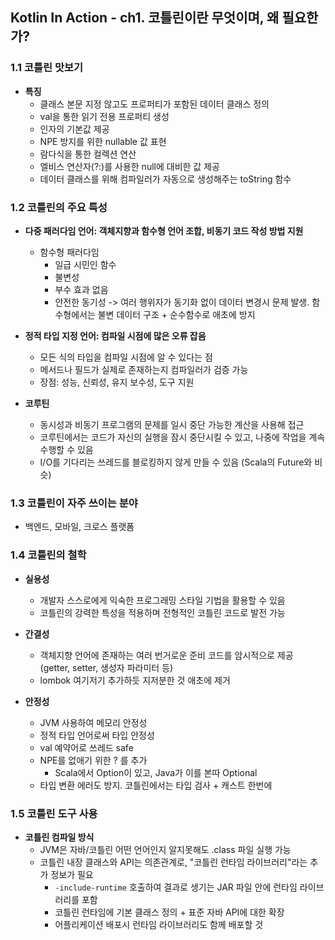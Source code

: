 ## Kotlin In Action - ch1. 코틀린이란 무엇이며, 왜 필요한가?
### 1.1 코틀린 맛보기
- **특징**
  - 클래스 본문 지정 않고도 프로퍼티가 포함된 데이터 클래스 정의
  - val을 통한 읽기 전용 프로퍼티 생성
  - 인자의 기본값 제공
  - NPE 방지를 위한 nullable 값 표현
  - 람다식을 통한 컬렉션 연산
  - 엘비스 연산자(?:)를 사용한 null에 대비한 값 제공
  - 데이터 클래스를 위해 컴파일러가 자동으로 생성해주는 toString 함수

### 1.2 코틀린의 주요 특성
- **다중 패러다임 언어: 객체지향과 함수형 언어 조합, 비동기 코드 작성 방법 지원**
  - 함수형 패러다임
    - 일급 시민인 함수
    - 불변성
    - 부수 효과 없음
    - 안전한 동기성 -> 여러 행위자가 동기화 없이 데이터 변경시 문제 발생. 함수형에서는 불변 데이터 구조 + 순수함수로 애초에 방지

- **정적 타입 지정 언어: 컴파일 시점에 많은 오류 잡음**
  - 모든 식의 타입을 컴파일 시점에 알 수 있다는 점
  - 메서드나 필드가 실제로 존재하는지 컴파일러가 검증 가능
  - 장점: 성능, 신뢰성, 유지 보수성, 도구 지원

- **코루틴**
  - 동시성과 비동기 프로그램의 문제를 일시 중단 가능한 계산을 사용해 접근
  - 코루틴에서는 코드가 자신의 실행을 잠시 중단시킬 수 있고, 나중에 작업을 계속 수행할 수 있음
  - I/O를 기다리는 쓰레드를 블로킹하지 않게 만들 수 있음 (Scala의 Future와 비슷)

### 1.3 코틀린이 자주 쓰이는 분야
- 백엔드, 모바일, 크로스 플랫폼

### 1.4 코틀린의 철학
- **실용성**
  - 개발자 스스로에게 익숙한 프로그래밍 스타일 기법을 활용할 수 있음
  - 코틀린의 강력한 특성을 적용하며 전형적인 코틀린 코드로 발전 가능

- **간결성**
  - 객체지향 언어에 존재하는 여러 번거로운 준비 코드를 암시적으로 제공 (getter, setter, 생성자 파라미터 등)
  - lombok 여기저기 추가하듯 지저분한 것 애초에 제거

- **안정성**
  - JVM 사용하여 메모리 안정성
  - 정적 타입 언어로써 타입 안정성
  - val 예약어로 쓰레드 safe
  - NPE를 없애기 위한 ? 를 추가
    - Scala에서 Option이 있고, Java가 이를 본따 Optional
  - 타입 변환 에러도 방지. 코틀린에서는 타입 검사 + 캐스트 한번에

### 1.5 코틀린 도구 사용
- **코틀린 컴파일 방식**
  - JVM은 자바/코틀린 어떤 언어인지 알지못해도 .class 파일 실행 가능
  - 코틀린 내장 클래스와 API는 의존관계로, "코틀린 런타임 라이브러리"라는 추가 정보가 필요
    - `-include-runtime` 호출하여 결과로 생기는 JAR 파일 안에 런타임 라이브러리를 포함
    - 코틀린 런타임에 기본 클래스 정의 + 표준 자바 API에 대한 확장
    - 어플리케이션 배포시 런타임 라이브러리도 함께 배포할 것